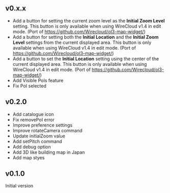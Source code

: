 ## v0.x.x

- Add a button for setting the current zoom level as the **Initial Zoom
    Level** setting. This button is only available when using WireCloud v1.4 in
    edit mode. (Port of https://github.com/Wirecloud/ol3-map-widget/)
- Add a button for setting both the **Initial Location** and the **Initial
    Zoom Level** settings from the current displayed area. This button is only
    available when using WireCloud v1.4 in edit mode.
    (Port of https://github.com/Wirecloud/ol3-map-widget/)
- Add a button to set the **Initial Location** setting using the center of the
    current displayed area. This button is only available when using WireCloud
    v1.4 in edit mode.
    (Port of https://github.com/Wirecloud/ol3-map-widget/)
- Add Visible PoIs feature
- Fix PoI selected

## v0.2.0

- Add catalogue icon
- Fix removePoI error
- Improve preference settings
- Improve rotateCamera command
- Update initialZoom value
- Add setPitch command
- Add debug option
- Add 3D like building map in Japan
- Add map styes

## v0.1.0

Initial version
